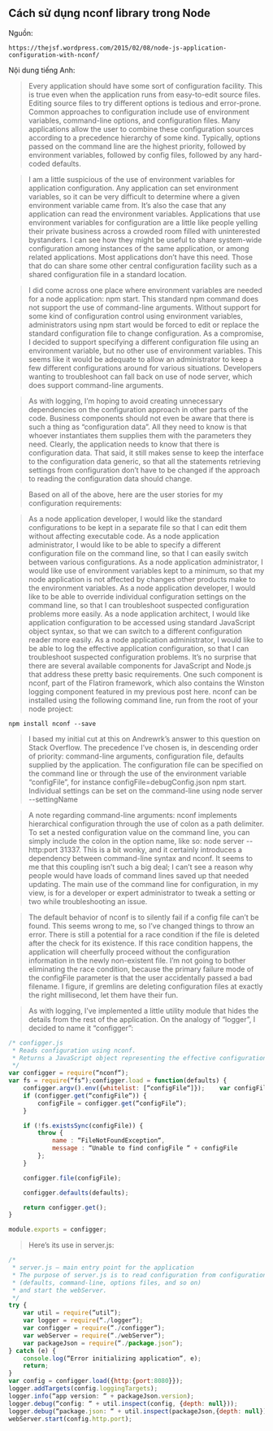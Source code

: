 ## Cách sử dụng nconf library trong Node
Nguồn:

`https://thejsf.wordpress.com/2015/02/08/node-js-application-configuration-with-nconf/`

Nội dung tiếng Anh:

> Every application should have some sort of configuration facility. This is true even when the application runs from easy-to-edit source files. Editing source files to try different options is tedious and error-prone. Common approaches to configuration include use of environment variables, command-line options, and configuration files. Many applications allow the user to combine these configuration sources according to a precedence hierarchy of some kind. Typically, options passed on the command line are the highest priority, followed by environment variables, followed by config files, followed by any hard-coded defaults.

> I am a little suspicious of the use of environment variables for application configuration. Any application can set environment variables, so it can be very difficult to determine where a given environment variable came from. It’s also the case that any application can read the environment variables. Applications that use environment variables for configuration are a little like people yelling their private business across a crowded room filled with uninterested bystanders. I can see how they might be useful to share system-wide configuration among instances of the same application, or among related applications. Most applications don’t have this need. Those that do can share some other central configuration facility such as a shared configuration file in a standard location.

> I did come across one place where environment variables are needed for a node application: npm start. This standard npm command does not support the use of command-line arguments. Without support for some kind of configuration control using environment variables, administrators using npm start would be forced to edit or replace the standard configuration file to change configuration. As a compromise, I decided to support specifying a different configuration file using an environment variable, but no other use of environment variables. This seems like it would be adequate to allow an administrator to keep a few different configurations around for various situations. Developers wanting to troubleshoot can fall back on use of node server, which does support command-line arguments.

> As with logging, I’m hoping to avoid creating unnecessary dependencies on the configuration approach in other parts of the code. Business components should not even be aware that there is such a thing as “configuration data”. All they need to know is that whoever instantiates them supplies them with the parameters they need. Clearly, the application needs to know that there is configuration data. That said, it still makes sense to keep the interface to the configuration data generic, so that all the statements retrieving settings from configuration don’t have to be changed if the approach to reading the configuration data should change.

> Based on all of the above, here are the user stories for my configuration requirements:

> As a node application developer, I would like the standard configurations to be kept in a separate file so that I can edit them without affecting executable code.
As a node application administrator, I would like to be able to specify a different configuration file on the command line, so that I can easily switch between various configurations.
As a node application administrator, I would like use of environment variables kept to a minimum, so that my node application is not affected by changes other products make to the environment variables.
As a node application developer, I would like to be able to override individual configuration settings on the command line, so that I can troubleshoot suspected configuration problems more easily.
As a node application architect, I would like application configuration to be accessed using standard JavaScript object syntax, so that we can switch to a different configuration reader more easily.
As a node application administrator, I would like to be able to log the effective application configuration, so that I can troubleshoot suspected configuration problems.
It’s no surprise that there are several available components for JavaScript and Node.js that address these pretty basic requirements. One such component is nconf, part of the Flatiron framework, which also contains the Winston logging component featured in my previous post here. nconf can be installed using the following command line, run from the root of your node project:

`npm install nconf --save`

> I based my initial cut at this on Andrewrk’s answer to this question on Stack Overflow. The precedence I’ve chosen is, in descending order of priority: command-line arguments, configuration file, defaults supplied by the application. The configuration file can be specified on the command line or through the use of the environment variable “configFile”, for instance configFile=debugConfig.json npm start. Individual settings can be set on the command-line using node server --settingName

> A note regarding command-line arguments: nconf implements hierarchical configuration through the use of colon as a path delimiter. To set a nested configuration value on the command line, you can simply include the colon in the option name, like so: node server --http:port 31337. This is a bit wonky, and it certainly introduces a dependency between command-line syntax and nconf. It seems to me that this coupling isn’t such a big deal; I can’t see a reason why people would have loads of command lines saved up that needed updating. The main use of the command line for configuration, in my view, is for a developer or expert administrator to tweak a setting or two while troubleshooting an issue.

> The default behavior of nconf is to silently fail if a config file can’t be found. This seems wrong to me, so I’ve changed things to throw an error. There is still a potential for a race condition if the file is deleted after the check for its existence. If this race condition happens, the application will cheerfully proceed without the configuration information in the newly non-existent file. I’m not going to bother eliminating the race condition, because the primary failure mode of the configFile parameter is that the user accidentally passed a bad filename. I figure, if gremlins are deleting configuration files at exactly the right millisecond, let them have their fun.

> As with logging, I’ve implemented a little utility module that hides the details from the rest of the application. On the analogy of “logger”, I decided to name it “configger”:
````javascript
/* configger.js
 * Reads configuration using nconf. 
 * Returns a JavaScript object representing the effective configuration.
 */
var configger = require(“nconf“);
var fs = require(“fs“);configger.load = function(defaults) {
    configger.argv().env({whitelist: [“configFile“]});    var configFile = “config.json“;
    if (configger.get(“configFile“)) {
        configFile = configger.get(“configFile“);
    }

    if (!fs.existsSync(configFile)) {
        throw {
            name : “FileNotFoundException“,
            message : “Unable to find configFile “ + configFile
        };
    }

    configger.file(configFile);

    configger.defaults(defaults);

    return configger.get();
}

module.exports = configger;
````

> Here’s its use in server.js:
````javascript
/*
 * server.js – main entry point for the application
 * The purpose of server.js is to read configuration from configuration sources
 * (defaults, command-line, options files, and so on)
 * and start the webServer.
 */
try {
    var util = require(“util“);
    var logger = require(“./logger“);
    var configger = require(“./configger“);
    var webServer = require(“./webServer“);
    var packageJson = require(“./package.json“);
} catch (e) {
    console.log(“Error initializing application“, e);
    return;
}
var config = configger.load({http:{port:8080}});
logger.addTargets(config.loggingTargets);
logger.info(“app version: “ + packageJson.version);
logger.debug(“config: “ + util.inspect(config, {depth: null}));
logger.debug(“package.json: “ + util.inspect(packageJson,{depth: null}));
webServer.start(config.http.port);
````


